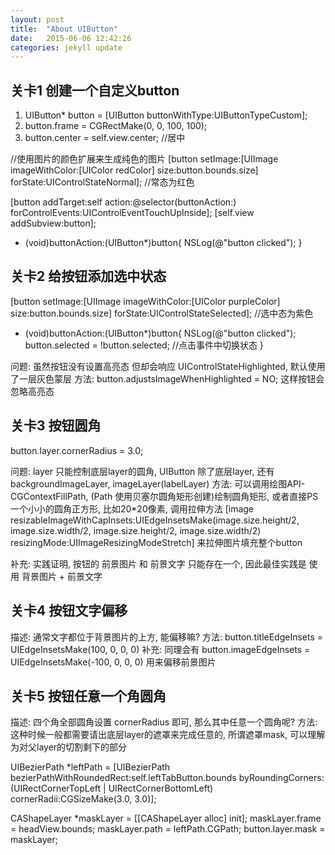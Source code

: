 ```yaml
---
layout: post
title:  "About UIButton"
date:   2015-06-06 12:42:26
categories: jekyll update
---
```


关卡1 创建一个自定义button
-------------------------------------------------------------------------------

1. UIButton* button = [UIButton buttonWithType:UIButtonTypeCustom];
2. button.frame = CGRectMake(0, 0, 100, 100);
3. button.center = self.view.center; //居中

//使用图片的颜色扩展来生成纯色的图片
[button setImage:[UIImage imageWithColor:[UIColor redColor] size:button.bounds.size] forState:UIControlStateNormal]; //常态为红色

[button addTarget:self action:@selector(buttonAction:) forControlEvents:UIControlEventTouchUpInside];
[self.view addSubview:button];

- (void)buttonAction:(UIButton*)button{
    NSLog(@"button clicked");
}


关卡2 给按钮添加选中状态
-------------------------------------------------------------------------------
[button setImage:[UIImage imageWithColor:[UIColor purpleColor] size:button.bounds.size] forState:UIControlStateSelected]; //选中态为紫色

- (void)buttonAction:(UIButton*)button{
    NSLog(@"button clicked");
    button.selected = !button.selected; //点击事件中切换状态
}

问题: 虽然按钮没有设置高亮态 但却会响应 UIControlStateHighlighted, 默认使用了一层灰色蒙层
方法: button.adjustsImageWhenHighlighted = NO; 这样按钮会忽略高亮态

关卡3 按钮圆角
-------------------------------------------------------------------------------
button.layer.cornerRadius = 3.0;

问题: layer 只能控制底层layer的圆角, UIButton 除了底层layer, 还有 backgroundImageLayer, imageLayer(labelLayer)
方法: 可以调用绘图API-CGContextFillPath, (Path 使用贝塞尔圆角矩形创建)绘制圆角矩形, 或者直接PS一个小小的圆角正方形, 比如20*20像素, 调用拉伸方法
[image resizableImageWithCapInsets:UIEdgeInsetsMake(image.size.height/2, image.size.width/2, image.size.height/2, image.size.width/2) resizingMode:UIImageResizingModeStretch] 来拉伸图片填充整个button

补充: 实践证明, 按钮的 前景图片 和 前景文字 只能存在一个, 因此最佳实践是 使用 背景图片 + 前景文字

关卡4 按钮文字偏移
-------------------------------------------------------------------------------
描述: 通常文字都位于背景图片的上方, 能偏移嘛?
方法: button.titleEdgeInsets = UIEdgeInsetsMake(100, 0, 0, 0)
补充: 同理会有 button.imageEdgeInsets = UIEdgeInsetsMake(-100, 0, 0, 0) 用来偏移前景图片

关卡5 按钮任意一个角圆角
-------------------------------------------------------------------------------
描述: 四个角全部圆角设置 cornerRadius 即可, 那么其中任意一个圆角呢?
方法: 这种时候一般都需要请出底层layer的遮罩来完成任意的, 所谓遮罩mask, 可以理解为对父layer的切割剩下的部分

UIBezierPath *leftPath = [UIBezierPath bezierPathWithRoundedRect:self.leftTabButton.bounds
                                                   byRoundingCorners:(UIRectCornerTopLeft | UIRectCornerBottomLeft)
                                                         cornerRadii:CGSizeMake(3.0, 3.0)];
    
CAShapeLayer *maskLayer = [[CAShapeLayer alloc] init];
maskLayer.frame = headView.bounds;
maskLayer.path = leftPath.CGPath;
button.layer.mask = maskLayer;



[jekyll]:      http://jekyllrb.com
[jekyll-gh]:   https://github.com/jekyll/jekyll
[jekyll-help]: https://github.com/jekyll/jekyll-help
